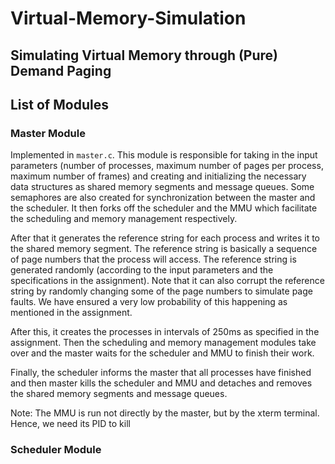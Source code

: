 # Virtual-Memory-Simulation

## Simulating Virtual Memory through (Pure) Demand Paging

## List of Modules

### Master Module

Implemented in `master.c`. This module is responsible for taking in the input parameters (number of processes, maximum number of pages per process, maximum number of frames) and creating and initializing the necessary data structures as shared memory segments and message queues. Some semaphores are also created for synchronization between the master and the scheduler. It then forks off the scheduler and the MMU which facilitate the scheduling and memory management respectively.

After that it generates the reference string for each process and writes it to the shared memory segment. The reference string is basically a sequence of page numbers that the process will access. The reference string is generated randomly (according to the input parameters and the specifications in the assignment). Note that it can also corrupt the reference string by randomly changing some of the page numbers to simulate page faults. We have ensured a very low probability of this happening as mentioned in the assignment.

After this, it creates the processes in intervals of 250ms as specified in the assignment. Then the scheduling and memory management modules take over and the master waits for the scheduler and MMU to finish their work.

Finally, the scheduler informs the master that all processes have finished and then master kills the scheduler and MMU and detaches and removes the shared memory segments and message queues.

Note: The MMU is run not directly by the master, but by the xterm terminal. Hence, we need its PID to kill 

### Scheduler Module

